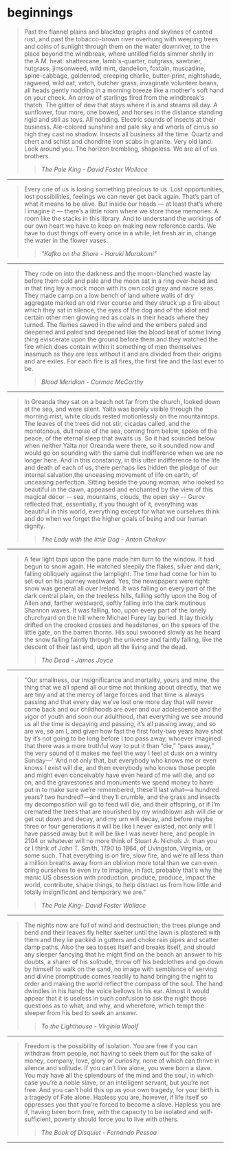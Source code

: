 # beginnings

> Past the flannel plains and blacktop graphs and skylines of canted rust, and past the tobacco-brown river overhung with weeping trees and coins of sunlight through them on the water downriver, to the place beyond the windbreak, where untilled fields simmer shrilly in the A.M. heat: shattercane, lamb's-quarter, cutgrass, sawbrier, nutgrass, jimsonweed, wild mint, dandelion, foxtain, muscadine, spine-cabbage, goldenrod, creeping charlie, butter-print, nightshade, ragweed, wild oat, vetch, butcher grass, invaginate volunteer beans, all heads gently nodding in a morning breeze like a mother's soft hand on your cheek. An arrow of starlings fired from the windbreak's thatch. The glitter of dew that stays where it is and steams all day. A sunflower, four more, one bowed, and horses in the distance standing rigid and still as toys. All nodding. Electric sounds of insects at their business. Ale-colored sunshine and pale sky and whorls of cirrus so high they cast no shadow. Insects all business all the time. Quartz and chert and schist and chondrite iron scabs in granite. Very old land. Look around you. The horizon trembling, shapeless. We are all of us brothers.
>> *The Pale King - David Foster Wallace* 

----

> Every one of us is losing something precious to us. Lost opportunities, lost possibilities, feelings we can never get back again. That’s part of what it means to be alive. But inside our heads — at least that’s where I imagine it — there’s a little room where we store those memories. A room like the stacks in this library. And to understand the workings of our own heart we have to keep on making new reference cards. We have to dust things off every once in a while, let fresh air in, change the water in the flower vases. 
>> *"Kafka on the Shore - Haruki Murakami"*

----

> They rode on into the darkness and the moon-blanched waste lay before them cold and pale and the moon sat in a ring over-head and in that ring lay a mock moon with its own cold gray and nacre seas. They made camp on a low bench of land where walls of dry aggregate marked an old river course and they struck up a fire about which they sat in silence, the eyes of the dog and of the idiot and certain other men glowing red as coals in their heads where they turned. The flames sawed in the wind and the embers paled and deepened and paled and deepened like the blood beat of some living thing eviscerate upon the ground before them and they watched the fire which does contain within it something of men themselves inasmuch as they are less without it and are divided from their origins and are exiles. For each fire is all fires, the first fire and the last ever to be.
>> *Blood Meridian - Cormac McCarthy*

----

> In Oreanda they sat on a beach not far from the church, looked down at the sea, and were silent. Yalta was barely visible through the morning mist, white clouds rested motionlessly on the mountaintops. The leaves of the trees did not stir, cicadas called, and the monotonous, dull noise of the sea, coming from below, spoke of the peace, of the eternal sleep that awaits us. So it had sounded below when neither Yalta nor Oreanda were there, so it sounded now and would go on sounding with the same dull indifference when we are no longer here. And in this constancy, in this utter indifference to the life and death of each of us, there perhaps lies hidden the pledge of our internal salvation,the unceasing movement of life on earth, of unceasing perfection. Sitting beside the young woman, who looked so beautiful in the dawn, appeased and enchanted by the view of this magical décor -- sea, mountains, clouds, the open sky -- Gurov reflected that, essentially, if you thought of it, everything was beautiful in this world, everything except for what we ourselves think and do when we forget the higher goals of being and our human dignity.
>> *The Lady with the little Dog - Anton Chekov*
----

> A few light taps upon the pane made him turn to the window. It had begun to snow again. He watched sleepily the flakes, silver and dark, falling obliquely against the lamplight. The time had come for him to set out on his journey westward. Yes, the newspapers were right: snow was general all over Ireland. It was falling on every part of the dark central plain, on the treeless hills, falling softly upon the Bog of Allen and, farther westward, softly falling into the dark mutinous Shannon waves. It was falling, too, upon every part of the lonely churchyard on the hill where Michael Furey lay buried. It lay thickly drifted on the crooked crosses and headstones, on the spears of the little gate, on the barren thorns. His soul swooned slowly as he heard the snow falling faintly through the universe and faintly falling, like the descent of their last end, upon all the living and the dead.
>> *The Dead - James Joyce*
----
> "Our smallness, our insignificance and mortality, yours and mine, the thing that we all spend all our time not thinking about directly, that we are tiny and at the mercy of large forces and that time is always passing and that every day we’ve lost one more day that will never come back and our childhoods are over and our adolescence and the vigor of youth and soon our adulthood, that everything we see around us all the time is decaying and passing, it’s all passing away, and so are we, so am I, and given how fast the first forty-two years have shot by it’s not going to be long before I too pass away, whoever imagined that there was a more truthful way to put it than “die,” “pass away,” the very sound of it makes me feel the way I feel at dusk on a wintry Sunday—’ ‘And not only that, but everybody who knows me or even knows I exist will die, and then everybody who knows those people and might even conceivably have even heard of me will die, and so on, and the gravestones and monuments we spend money to have put in to make sure we’re remembered, these’ll last what—a hundred years? two hundred?—and they’ll crumble, and the grass and insects my decomposition will go to feed will die, and their offspring, or if I’m cremated the trees that are nourished by my windblown ash will die or get cut down and decay, and my urn will decay, and before maybe three or four generations it will be like I never existed, not only will I have passed away but it will be like I was never here, and people in 2104 or whatever will no more think of Stuart A. Nichols Jr. than you or I think of John T. Smith, 1790 to 1864, of Livingston, Virginia, or some such. That everything is on fire, slow fire, and we’re all less than a million breaths away from an oblivion more total than we can even bring ourselves to even try to imagine, in fact, probably that’s why the manic US obsession with production, produce, produce, impact the world, contribute, shape things, to help distract us from how little and totally insignificant and temporary we are.”
>> *The Pale King- David Foster Wallace*
----

> The nights now are full of wind and destruction; the trees plunge and bend and their leaves fly helter skelter until the lawn is plastered with them and they lie packed in gutters and choke rain pipes and scatter damp paths. Also the sea tosses itself and breaks itself, and should any sleeper fancying that he might find on the beach an answer to his doubts, a sharer of his solitude, throw off his bedclothes and go down by himself to walk on the sand, no image with semblance of serving and divine promptitude comes readily to hand bringing the night to order and making the world reflect the compass of the soul. The hand dwindles in his hand; the voice bellows in his ear. Almost it would appear that it is useless in such confusion to ask the night those questions as to what, and why, and wherefore, which tempt the sleeper from his bed to seek an answer.
>> *To the Lighthouse - Virginia Woolf*
----

> Freedom is the possibility of isolation. You are free if you can withdraw from people, not having to seek them out for the sake of money, company, love, glory or curiosity, none of which can thrive in silence and solitude. If you can’t live alone, you were born a slave. You may have all the splendours of the mind and the soul, in which case you’re a noble slave, or an intelligent servant, but you’re not free. And you can’t hold this up as your own tragedy, for your birth is a tragedy of Fate alone. Hapless you are, however, if life itself so oppresses you that you’re forced to become a slave. Hapless you are if, having been born free, with the capacity to be isolated and self-sufficient, poverty should force you to live with others.
>> *The Book of Disquiet - Fernando Pessoa*
----

